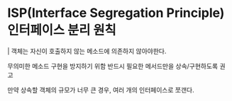 # ISP(Interface Segregation Principle) 인터페이스 분리 원칙

| 객체는 자신이 호출하지 않는 메소드에 의존하지 않아야한다.

무의미한 메소드 구현을 방지하기 위함
반드시 필요한 메서드만을 상속/구현하도록 권고

만약 상속할 객체의 규모가 너무 큰 경우, 여러 개의 인터페이스로 쪼갠다.